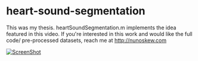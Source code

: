 heart-sound-segmentation
========================

This was my thesis. heartSoundSegmentation.m implements the idea featured in this video. If you're interested in this work and would like the full code/ pre-processed datasets, reach me at http://nunoskew.com 

[![ScreenShot](http://ajourneyintodatascience.com/wp-content/uploads/2014/01/youtube-presentation.png)](http://www.youtube.com/watch?v=0gNfwxx_l50)
